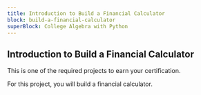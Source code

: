 ```yaml
---
title: Introduction to Build a Financial Calculator
block: build-a-financial-calculator
superBlock: College Algebra with Python
---
```


## Introduction to Build a Financial Calculator

This is one of the required projects to earn your certification.

For this project, you will build a financial calculator.
